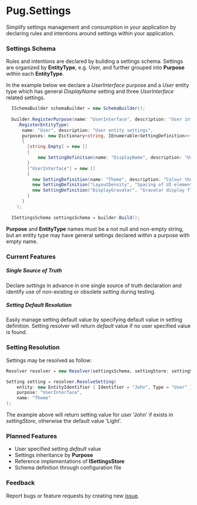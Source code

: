 ﻿# Pug.Settings

Simplify settings management and consumption in your application by declaring rules and intentions around settings within your application.

### Settings Schema
Rules and intentions are declared by building a settings schema. Settings are organized by **EntityType**, e.g. User, and further grouped into **Purpose** within each **EntityType**.

In the example below we declare a *UserInterface* purpose and a *User* entity type which has general *DisplayName* setting and three *UserInterface* related settings.

```c#
  ISchemaBuilder schemaBuilder = new SchemaBuilder();
  
  builder.RegisterPurpose(name: "UserInterface", description: "User interface settings");
    .RegisterEntityType(
      name: "User", description: "User entity settings",
      purposes: new Dictionary<string, IEnumerable<SettingDefinition>>
      {
        [string.Empty] = new []
        {
            new SettingDefinition(name: "DisplayName", description: "User display name", hasDefaultValue: false)
        }
        ["UserInterface"] = new []
        {
          new SettingDefinition(name: "Theme", description: "Colour theme for user interface", hasDefaultValue: true, defaultValue: "Light"),
          new SettingDefinition("LayoutDensity", "Spacing of UI elements", true, "Comfortable"),
          new SettingDefinition("DisplayGravatar", "Gravatar display flag", false)
        }
      }
    );
    
  ISettingsSchema settingsSchema = builder.Build();
```
**Purpose** and **EntityType** names must be a not null and non-empty string, but an entity type may have general settings declared within a purpose with empty name.

### Current Features

##### Single Source of Truth
Declare *settings* in advance in one single source of truth declaration and identify use of non-existing or obsolete *setting* during testing.

##### Setting *Default* Resolution
Easily manage setting default value by specifying default value in setting definition. Setting resolver will return *default* value if no user specified value is found.
   
### Setting Resolution
Settings may be resolved as follow:
```c#
Resolver resolver = new Resolver(settingsSchema, settingStore: settingStore);

Setting setting = resolver.ResolveSetting(
    entity: new EntityIdentifier { Identifier = "John", Type = "User" },
    purpose: "UserInterface",
    name: "Theme"
);
```
The example above will return setting value for *user* 'John' if exists in *settingStore*, otherwise the default value 'Light'.

### Planned Features
- User specified setting _default_ value
- Settings inheritance by **Purpose**
- Reference implementations of **ISettingsStore**
- Schema definition through configuration file

### Feedback
Report bugs or feature requests by creating new [issue](https://github.com/NDWX/Pug.Settings/issues).
